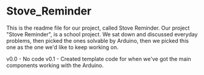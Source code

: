 # Stove_Reminder
This is the readme file for our project, called Stove Reminder.
Our project "Stove Reminder", is a school project. We sat down and discussed
everyday problems, then picked the ones solvable by Arduino, then we
picked this one as the one we'd like to keep working on.

v0.0 - No code
v0.1 - Created template code for when we've got the main components working with the Arduino.
